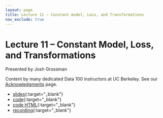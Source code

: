 ```yaml
---
layout: page
title: Lecture 11 – Constant model, Loss, and Transformations
nav_exclude: true
---
```


# Lecture 11 – Constant Model, Loss, and Transformations

Presented by Josh Grossman

Content by many dedicated Data 100 instructors at UC Berkeley. See our [Acknowledgments](../../acks) page.

- [slides](https://docs.google.com/presentation/d/1Q4Z9LRmr3G4u5q-Qkoe5N8ROpoSvNeeygIyI3TuDtfs/edit?usp=sharing){:target="_blank"}
- [code](https://data100.datahub.berkeley.edu/hub/user-redirect/git-pull?repo=https%3A%2F%2Fgithub.com%2FDS-100%2Fsp25-student&urlpath=lab%2Ftree%2Fsp25-student%2Flecture%2Flec11%2Flec11.ipynb&branch=+main){:target="_blank"}
- [code HTML](../../resources/assets/lectures/lec11/lec11.html){:target="_blank"}
- [recording](https://youtu.be/pqVz1wghzRM){:target="_blank"}